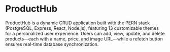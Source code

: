 # ProductHub
ProductHub is a dynamic CRUD application built with the PERN stack (PostgreSQL, Express, React, Node.js), featuring 13 customizable themes for a personalized user experience. Users can add, view, update, and delete products—each with a name, price, and image URL—while a refetch button ensures real-time database synchronization.
